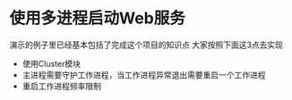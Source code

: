 # 使用多进程启动Web服务

演示的例子里已经基本包括了完成这个项目的知识点
大家按照下面这3点去实现

* 使用Cluster模块
* 主进程需要守护工作进程，当工作进程异常退出需要重启一个工作进程
* 重启工作进程频率限制

